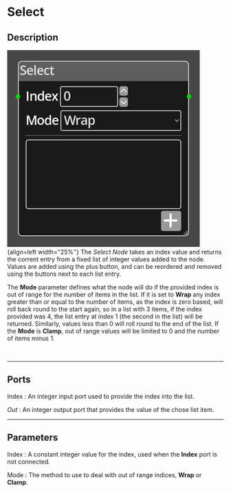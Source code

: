 
# Select

## Description

![Select Node](../../assets/nodes/select.png){align=left width="25%"}
The *Select Node* takes an index value and returns the corrent entry from
a fixed list of integer values added to the node. Values are added using the 
plus button, and can be reordered and removed using the buttons next to each
list entry.

The __Mode__ parameter defines what the node will do if the provided index 
is out of range for the number of items in the list. If it is set to __Wrap__
any index greater than or equal to the number of items, as the index is zero
based, will roll back round to the start again, so in a list with 3 items, if the 
index provided was 4, the list entry at index 1 (the second in the list) will 
be returned. Similarly, values less than 0 will roll round to the end of the list.
If the __Mode__ is __Clamp__, out of range values will be limited to 0 and 
the number of items minus 1.

<br style="clear:left"/>
  
-------

## Ports

Index 
: An integer input port used to provide the index into the list.

*Out*
: An integer output port that provides the value of the chose list item.

-------

## Parameters

Index 
: A constant integer value for the index, used when the __Index__ port is not
  connected.

Mode 
: The method to use to deal with out of range indices, __Wrap__ or __Clamp__.


